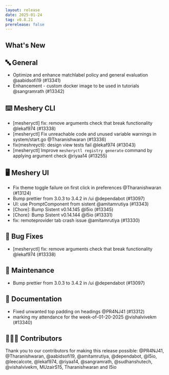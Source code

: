 ```yaml
---
layout: release
date: 2025-01-24
tag: v0.8.21
prerelease: false
---
```


## What's New
## 🔤 General
- Optimize and enhance matchlabel policy and general evaluation  @aabidsofi19 (#13341)
- Enhancement - custom docker image to be used in tutorials @sangramrath (#13342)

## ⌨️ Meshery CLI

- \[mesheryctl\] fix: remove arguments check that break functionality @lekaf974 (#13338)
- \[mesheryctl\] Fix unreachable code and unused variable warnings in system/start.go @Tharanishwaran (#13336)
- fix(meshreyctl): design view tests fail @lekaf974 (#13043)
- \[mesheryctl\] Improve `mesheryctl registry generate` command by applying argument check @riyaa14 (#13255)

## 🖥 Meshery UI

- Fix theme toggle failure on first click in preferences @Tharanishwaran (#13124)
- Bump prettier from 3.0.3 to 3.4.2 in /ui @dependabot (#13097)
- UI: use PromptComponent from sistent  @amitamrutiya (#13343)
- \[Chore\]: Bump Sistent v0.14.145 @l5io (#13345)
- \[Chore\]: Bump Sistent v0.14.144 @l5io (#13331)
- fix: remoteprovider tab crash issue @amitamrutiya (#13330)

## 🐛 Bug Fixes

- \[mesheryctl\] fix: remove arguments check that break functionality @lekaf974 (#13338)

## 🧰 Maintenance

- Bump prettier from 3.0.3 to 3.4.2 in /ui @dependabot (#13097)

## 📖 Documentation

- Fixed unwanted top padding on headings @PR4NJ41 (#13312)
- marking my attendance for the week-of-01-20-2025 @vishalvivekm (#13340)

## 👨🏽‍💻 Contributors

Thank you to our contributors for making this release possible:
@PR4NJ41, @Tharanishwaran, @aabidsofi19, @amitamrutiya, @dependabot, @l5io, @leecalcote, @lekaf974, @riyaa14, @sangramrath, @sudhanshutech, @vishalvivekm, MUzairS15, Tharanishwaran and l5io

